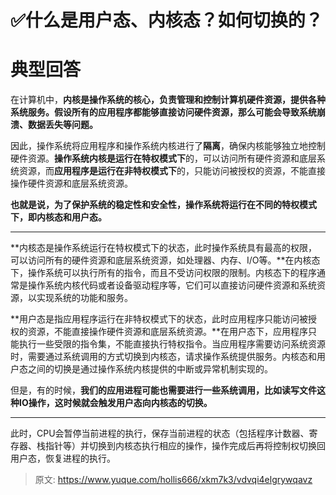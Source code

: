 # ✅什么是用户态、内核态？如何切换的？

# 典型回答


在计算机中，**内核是操作系统的核心，负责管理和控制计算机硬件资源，提供各种系统服务。假设所有的应用程序都能够直接访问硬件资源，那么可能会导致系统崩溃、数据丢失等问题。**



因此，操作系统将应用程序和操作系统内核进行了**隔离**，确保内核能够独立地控制硬件资源。**操作系统内核是运行在特权模式下**的，可以访问所有硬件资源和底层系统资源，而**应用程序是运行在非特权模式下**的，只能访问被授权的资源，不能直接操作硬件资源和底层系统资源。



**也就是说，为了保护系统的稳定性和安全性，操作系统将运行在不同的特权模式下，即内核态和用户态。**

****

**内核态是操作系统运行在特权模式下的状态，此时操作系统具有最高的权限，可以访问所有的硬件资源和底层系统资源，如处理器、内存、I/O等。**在内核态下，操作系统可以执行所有的指令，而且不受访问权限的限制。内核态下的程序通常是操作系统内核代码或者设备驱动程序等，它们可以直接访问硬件资源和系统资源，以实现系统的功能和服务。



**用户态是指应用程序运行在非特权模式下的状态，此时应用程序只能访问被授权的资源，不能直接操作硬件资源和底层系统资源。**在用户态下，应用程序只能执行一些受限的指令集，不能直接执行特权指令。当应用程序需要访问系统资源时，需要通过系统调用的方式切换到内核态，请求操作系统提供服务。内核态和用户态之间的切换是通过操作系统内核提供的中断或异常机制实现的。



但是，有的时候，**我们的应用进程可能也需要进行一些系统调用，比如读写文件这种IO操作，这时候就会触发用户态向内核态的切换。**

****

此时，CPU会暂停当前进程的执行，保存当前进程的状态（包括程序计数器、寄存器、栈指针等）并切换到内核态执行相应的操作，操作完成后再将控制权切换回用户态，恢复进程的执行。



> 原文: <https://www.yuque.com/hollis666/xkm7k3/vdvqi4elgrywqavz>